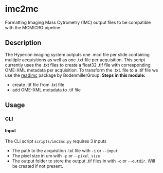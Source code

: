 # imc2mc
Formatting Imaging Mass Cytrometry (IMC) output files to be compatible with the MCMICRO pipeline.

## Description
The Hyperion imaging system outputs one .mcd file per slide containing multiple acquisitions as well as one .txt file per acquisition. This script currently uses the .txt files to create a float32 .tif file with corresponding OME-XML metadata per acquisition. To transform the .txt. file to a .tif file we use the [readimc](https://github.com/BodenmillerGroup/readimc) package by BodenmillerGroup.
**Steps in this module:**
* create .tif file from .txt file
* add OME-XML metadata to .tif file

## Usage 

### CLI
#### Input
The CLI script `scripts/imc2mc.py` requires 3 inputs
* The path to the acquisition .txt file with `-i` or `--input`
* The pixel size in um with  `-p` or `--pixel_size`
* The output folder to store the output .tif files in with `-o` or `--outdir`. Will be created if not present.

